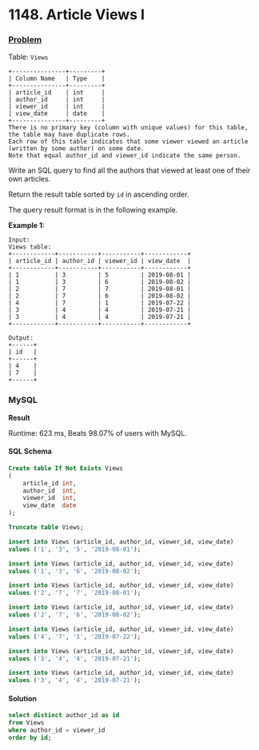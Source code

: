 # 1148. Article Views I

### [Problem](https://leetcode.com/problems/article-views-i/description/)

Table: `Views`

```
+---------------+---------+
| Column Name   | Type    |
+---------------+---------+
| article_id    | int     |
| author_id     | int     |
| viewer_id     | int     |
| view_date     | date    |
+---------------+---------+
There is no primary key (column with unique values) for this table, the table may have duplicate rows.
Each row of this table indicates that some viewer viewed an article (written by some author) on some date. 
Note that equal author_id and viewer_id indicate the same person.
```

Write an SQL query to find all the authors that viewed at least one of their own articles.

Return the result table sorted by `id` in ascending order.

The query result format is in the following example.

**Example 1:**

```
Input: 
Views table:
+------------+-----------+-----------+------------+
| article_id | author_id | viewer_id | view_date  |
+------------+-----------+-----------+------------+
| 1          | 3         | 5         | 2019-08-01 |
| 1          | 3         | 6         | 2019-08-02 |
| 2          | 7         | 7         | 2019-08-01 |
| 2          | 7         | 6         | 2019-08-02 |
| 4          | 7         | 1         | 2019-07-22 |
| 3          | 4         | 4         | 2019-07-21 |
| 3          | 4         | 4         | 2019-07-21 |
+------------+-----------+-----------+------------+

Output:
+------+
| id   |
+------+
| 4    |
| 7    |
+------+
```

### MySQL

**Result**

Runtime: 623 ms, Beats 98.07% of users with MySQL.

#### SQL Schema

```sql
Create table If Not Exists Views
(
    article_id int,
    author_id  int,
    viewer_id  int,
    view_date  date
);

Truncate table Views;

insert into Views (article_id, author_id, viewer_id, view_date)
values ('1', '3', '5', '2019-08-01');

insert into Views (article_id, author_id, viewer_id, view_date)
values ('1', '3', '6', '2019-08-02');

insert into Views (article_id, author_id, viewer_id, view_date)
values ('2', '7', '7', '2019-08-01');

insert into Views (article_id, author_id, viewer_id, view_date)
values ('2', '7', '6', '2019-08-02');

insert into Views (article_id, author_id, viewer_id, view_date)
values ('4', '7', '1', '2019-07-22');

insert into Views (article_id, author_id, viewer_id, view_date)
values ('3', '4', '4', '2019-07-21');

insert into Views (article_id, author_id, viewer_id, view_date)
values ('3', '4', '4', '2019-07-21');
```

#### Solution

```sql
select distinct author_id as id
from Views
where author_id = viewer_id
order by id;
```
